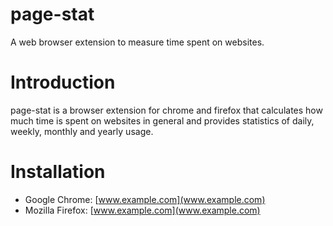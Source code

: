 # page-stat
A web browser extension to measure time spent on websites.

# Introduction
page-stat is a browser extension for chrome and firefox that calculates how
much time is spent on websites in general  and provides statistics
of daily, weekly, monthly and yearly usage.

# Installation
* Google Chrome: [www.example.com](www.example.com)
* Mozilla Firefox: [www.example.com](www.example.com)
